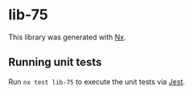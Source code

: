 # lib-75

This library was generated with [Nx](https://nx.dev).

## Running unit tests

Run `nx test lib-75` to execute the unit tests via [Jest](https://jestjs.io).
